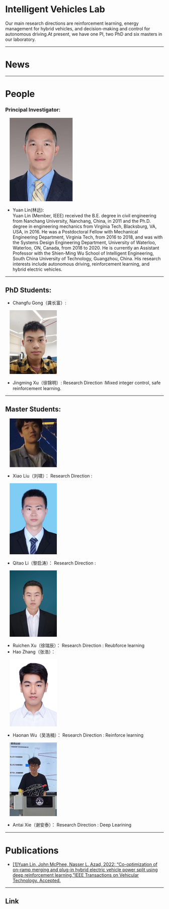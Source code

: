# Intelligent Vehicles Lab
Our main research directions are reinforcement learning, energy management for hybrid vehicles, and decision-making and control for autonomous driving.At present, we have one PI, two PhD and six masters in our laboratory.
***
# News

***
# People
### Principal Investigator:

&emsp;<img src="assets/YuanLin.jpg" width="200" height=""/>


* Yuan Lin(林远):<br />Yuan Lin (Member, IEEE) received the B.E. degree in civil engineering from Nanchang University, Nanchang, China, in 2011 and the Ph.D. degree in engineering mechanics from Virginia Tech, Blacksburg, VA, USA, in 2016. He was a Postdoctoral Fellow with Mechanical Engineering Department, Virginia Tech, from 2016 to 2018, and was with the Systems Design Engineering Department, University of Waterloo, Waterloo, ON, Canada, from 2018 to 2020. He is currently an Assistant Professor with the Shien-Ming Wu School of Intelligent Engineering, South China University of Technology, Guangzhou, China. His research interests include autonomous driving, reinforcement learning, and hybrid electric vehicles.

***
## PhD Students:
* Changfu Gong（龚长富）:


&emsp;<img src="assets/Jinming Xu.jpg" width="150" height=""/>
* Jingming Xu（徐锦明）:
Research Direction  :Mixed integer control, safe reinforcement learning.


***  
## Master Students:
&emsp;<img src="assets/Xiao Liu.jpg" width="150" height=""/> 
* Xiao Liu（刘啸）：
Research Direction  :

&emsp;<img src="assets/Qitao Li.jpg" width="150" height=""/> 
* Qitao Li（黎启涛）：
Research Direction  :

&emsp;<img src="assets/Ruichen Xu.jpg" width="150" height=""/> 
* Ruichen Xu（徐瑞辰）：
Research Direction  : Reubforce learning
* Hao Zhang（张浩）：  




&emsp;<img src="assets/Haonan Wu.jpg" width="150" height=""/> 
* Haonan Wu（吴浩楠）：
Research Direction  : Reinforce learning

&emsp;<img src="assets/Antai Xie.jpg" width="150" height=""/> 
* Antai Xie（谢安泰）：
Research Direction  : Deep Learining
***	
# Publications
* [[1]Yuan Lin, John McPhee, Nasser L. Azad, 2022: “Co-optimization of on-ramp merging and plug-in hybrid electric vehicle power split using deep reinforcement learning,”IEEE Transactions on Vehicular Technology. Accepted.](https://ieeexplore.ieee.org/abstract/document/9757859)



***
## Link